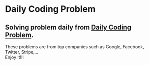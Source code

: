 # Daily Coding Problem
## Solving problem daily from [Daily Coding Problem](https://www.dailycodingproblem.com/).  
These problems are from top companies such as Google, Facebook, Twitter, Stripe,...  
Enjoy it!!!
